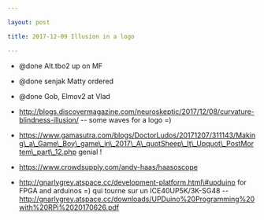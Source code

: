 ```yaml
---

layout: post

title: 2017-12-09 Illusion in a logo

---
```



-   @done Alt.tbo2 up on MF
-   @done senjak Matty ordered
-   @done Gob, Elmov2 at Vlad
-   http://blogs.discovermagazine.com/neuroskeptic/2017/12/08/curvature-blindness-illusion/
    -- some waves for a logo =)
-   https://www.gamasutra.com/blogs/DoctorLudos/20171207/311143/Making\_a\_Game\_Boy\_game\_in\_2017\_A\_quotSheep\_It\_Upquot\_PostMortem\_part\_12.php
    genial !
-   https://www.crowdsupply.com/andy-haas/haasoscope

-   http://gnarlygrey.atspace.cc/development-platform.html\#upduino for
    FPGA and arduinos =) qui tourne sur un ICE40UP5K/3K-SG48 --
    http://gnarlygrey.atspace.cc/downloads/UPDuino%20Programming%20with%20RPi%2020170626.pdf

